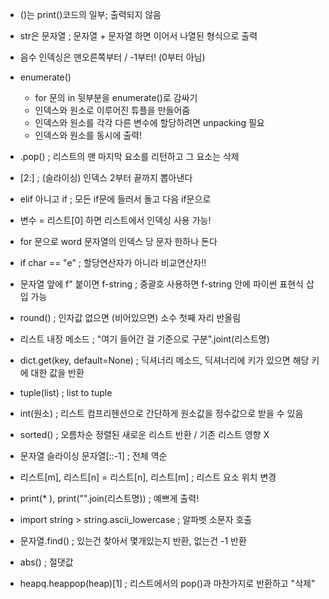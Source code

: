- ()는 print()코드의 일부; 출력되지 않음

- str은 문자열 ; 문자열 + 문자열 하면 이어서 나열된 형식으로 출력

- 음수 인덱싱은 맨오른쪽부터 / -1부터! (0부터 아님)

- enumerate()
  - for 문의 in 뒷부분을 enumerate()로 감싸기
  - 인덱스와 원소로 이루어진 튜플을 만들어줌
  - 인덱스와 원소를 각각 다른 변수에 할당하려면 unpacking 필요
  - 인덱스와 원소를 동시에 출력!

- .pop() ; 리스트의 맨 마지막 요소를 리턴하고 그 요소는 삭제

- [2:] ; (슬라이싱) 인덱스 2부터 끝까지 뽑아낸다

- elif 아니고 if ; 모든 if문에 들러서 돌고 다음 if문으로

- 변수 = 리스트[0] 하면 리스트에서 인덱싱 사용 가능!

- for 문으로 word 문자열의 인덱스 당 문자 한하나 돈다

- if char == "e" ; 할당연산자가 아니라 비교연산자!!

- 문자열 앞에 f" 붙이면 f-string ; 중괄호 사용하면 f-string 안에 파이썬 표현식 삽입 가능

- round() ; 인자값 없으면 (비어있으면) 소수 첫째 자리 반올림

- 리스트 내장 메소드 ; "여기 들어간 걸 기준으로 구분".joint(리스트명)

- dict.get(key, default=None) ; 딕셔너리 메소드, 딕셔너리에 키가 있으면 해당 키에 대한 값을 반환

- tuple(list) ; list to tuple

- int(원소) ; 리스트 컴프리헨션으로 간단하게 원소값을 정수값으로 받을 수 있음

- sorted() ; 오름차순 정렬된 새로운 리스트 반환 / 기존 리스트 영향 X

- 문자열 슬라이싱 문자열[::-1] ; 전체 역순

- 리스트[m], 리스트[n] = 리스트[n], 리스트[m] ; 리스트 요소 위치 변경

- print(* ), print("".join(리스트명)) ; 예쁘게 출력!

- import string > string.ascii_lowercase ; 알파벳 소문자 호출

- 문자열.find() ; 있는건 찾아서 몇개있는지 반환, 없는건 -1 반환

- abs() ; 절댓값

- heapq.heappop(heap)[1] ; 리스트에서의 pop()과 마찬가지로 반환하고 "삭제"